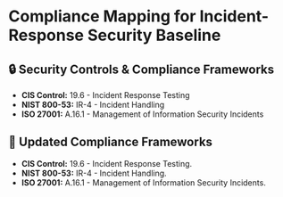 # Compliance Mapping for Incident-Response Security Baseline
## 🔒 Security Controls & Compliance Frameworks
- **CIS Control:** 19.6 - Incident Response Testing
- **NIST 800-53:** IR-4 - Incident Handling
- **ISO 27001:** A.16.1 - Management of Information Security Incidents

## 📜 Updated Compliance Frameworks
- **CIS Control:** 19.6 - Incident Response Testing.
- **NIST 800-53:** IR-4 - Incident Handling.
- **ISO 27001:** A.16.1 - Management of Information Security Incidents.

